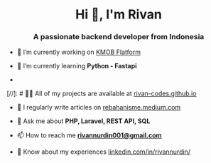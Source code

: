 <h1 align="center">Hi 👋, I'm Rivan</h1>
<h3 align="center">A passionate backend developer from Indonesia</h3>

- 🔭 I’m currently working on [KMOB Flatform](https://www.youtube.com/watch?v=v-bEk-IFpRk)

- 🌱 I’m currently learning **Python - Fastapi**
-
[//]: # 👨‍💻 All of my projects are available at [rivan-codes.github.io](rivan-codes.github.io)

- 📝 I regularly write articles on [rebahanisme.medium.com](rebahanisme.medium.com)

- 💬 Ask me about **PHP, Laravel, REST API, SQL**

- 📫 How to reach me **rivannurdin001@gmail.com**

- 📄 Know about my experiences [linkedin.com/in/rivannurdin/](linkedin.com/in/rivannurdin/)
